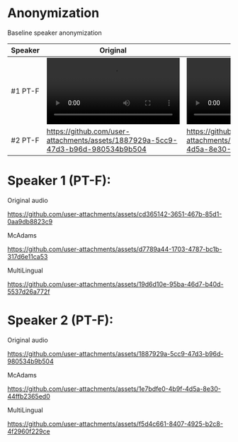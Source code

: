 # Anonymization

Baseline speaker anonymization

| Speaker | Original | McAdams | Multilingual |
|---------|----------|---------|--------------|
| #1 PT-F |<video src="https://github.com/user-attachments/assets/cd365142-3651-467b-85d1-0aa9db8823c9">| <video src="https://github.com/user-attachments/assets/d7789a44-1703-4787-bc1b-317d6e11ca53">|<video src="https://github.com/user-attachments/assets/19d6d10e-95ba-46d7-b40d-5537d26a772f">|
| #2 PT-F |https://github.com/user-attachments/assets/1887929a-5cc9-47d3-b96d-980534b9b504|https://github.com/user-attachments/assets/1e7bdfe0-4b9f-4d5a-8e30-44ffb2365ed0|https://github.com/user-attachments/assets/f5d4c661-8407-4925-b2c8-4f2960f229ce|

# Speaker 1 (PT-F): 

Original audio

https://github.com/user-attachments/assets/cd365142-3651-467b-85d1-0aa9db8823c9

McAdams

https://github.com/user-attachments/assets/d7789a44-1703-4787-bc1b-317d6e11ca53

MultiLingual

https://github.com/user-attachments/assets/19d6d10e-95ba-46d7-b40d-5537d26a772f

# Speaker 2 (PT-F):

Original audio

https://github.com/user-attachments/assets/1887929a-5cc9-47d3-b96d-980534b9b504

McAdams

https://github.com/user-attachments/assets/1e7bdfe0-4b9f-4d5a-8e30-44ffb2365ed0

MultiLingual

https://github.com/user-attachments/assets/f5d4c661-8407-4925-b2c8-4f2960f229ce




